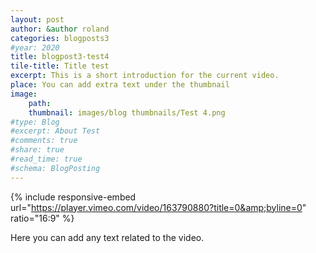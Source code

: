 ```yaml
---
layout: post
author: &author roland
categories: blogposts3
#year: 2020
title: blogpost3-test4
tile-title: Title test
excerpt: This is a short introduction for the current video.
place: You can add extra text under the thumbnail
image:
    path: 
    thumbnail: images/blog thumbnails/Test 4.png
#type: Blog
#excerpt: About Test
#comments: true
#share: true
#read_time: true
#schema: BlogPosting
---
```



{% include responsive-embed url="https://player.vimeo.com/video/163790880?title=0&amp;byline=0" ratio="16:9" %}

Here you can add any text related to the video.